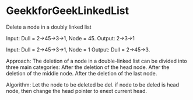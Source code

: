 # GeekkforGeekLinkedList
Delete a node in a doubly linked list

Input: Dull = 2->45->3->1, Node = 45.
Output: 2->3->1

Input: Dull = 2->45->3->1, Node = 1
Output: Dull = 2->45->3.

Approach: The deletion of a node in a double-linked list can be divided into three main categories:
After the deletion of the head node.
After the deletion of the middle node.
After the deletion of the last node.

Algorithm:
Let the node to be deleted be del.
if node to be deled is head node, then change the head pointer to enext current head.
